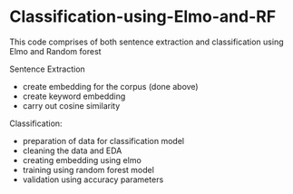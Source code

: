 # Classification-using-Elmo-and-RF
This code comprises of both sentence extraction and classification using Elmo and Random forest

Sentence Extraction

- create embedding for the corpus (done above)
- create keyword embedding
- carry out cosine similarity

Classification:

- preparation of data for classification model
- cleaning the data and EDA
- creating embedding using elmo
- training using random forest model
- validation using accuracy parameters
